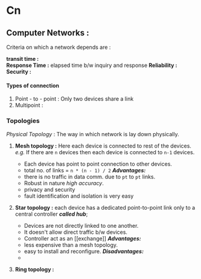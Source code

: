# Cn


## Computer Networks : 

Criteria on which a network depends are :

**transit time :**  
**Response Time :** elapsed time b/w inquiry and response
**Reliability :**
**Security :**


#### Types of connection
1. Point - to - point : Only two devices share a link
2. Multipoint : 

### Topologies

*Physical Topology* : The way in which network is lay down physically.

1. **Mesh topology :**  Here each device is connected to rest of the devices.
				*e.g.*  If there are `n` devices then each device is connected to `n-1` devices.
	- Each device has point to point connection to other devices.
	- total no. of links = `n * (n - 1) / 2`
	 ***Advantages:***
	 - there is no traffic in data comm. due to `pt` to `pt` links.
	 - Robust in nature *high accuracy*.
	 - privacy and security
	 - fault identification and isolation is very easy 
 
2. **Star topology :**  each device has a dedicated point-to-point link only to a central controller ***called hub***;
	- Devices are not directly linked to one another.
	- It doesn't allow direct traffic b/w devices.
	- Controller act as an [[exchange]]
	***Advantages:***
	- less expensive than a mesh topology.
	- easy to install and reconfigure.
	***Disadvantages:***
	- 
3. **Ring topology :**




